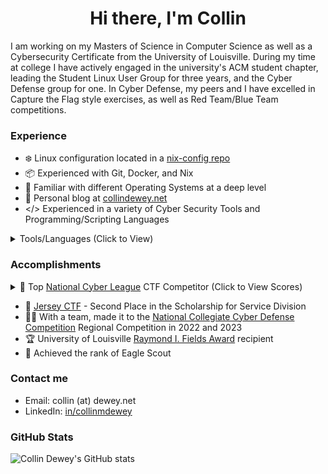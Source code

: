 <h1 align="center">Hi there, I'm Collin</h1>

I am working on my Masters of Science in Computer Science as well as a Cybersecurity Certificate from the University of Louisville.
During my time at college I have actively engaged in the university's ACM student chapter, leading the Student Linux User Group for three years, and the Cyber Defense group for one.
In Cyber Defense, my peers and I have excelled in Capture the Flag style exercises, as well as Red Team/Blue Team competitions.

### Experience
- ❄️ Linux configuration located in a [nix-config repo](https://github.com/CollinDewey/nix-config)
- 📦 Experienced with Git, Docker, and Nix
- 🐧 Familiar with different Operating Systems at a deep level
- 📖 Personal blog at [collindewey.net](https://collindewey.net/)
- </> Experienced in a variety of Cyber Security Tools and Programming/Scripting Languages
<details><summary>Tools/Languages (Click to View)</summary>

  - Programming: C, C++, Java, Python 3, Javascript, SQL
  - Scripting: Bash/Zsh, Powershell, Lua
  - Formatting: HTML, CSS, Markdown
  - Packaging: Docker, Nix
  - Linux: NixOS, Kali, Ubuntu/Debian, Arch, RHEL/CentOS/Fedora, SystemD
  - Source Control: Git, GitHub, GitHub Actions
  - Cybersecurity: Digital Forensics, Network Packet Analysis (Wireshark), hashcat, Burp Suite, etc.
</details>


### Accomplishments

<details>
  <summary>🏅 Top <a href="https://cyberskyline.com/events/ncl/info">National Cyber League</a> CTF Competitor (Click to View Scores)</summary>
  <ul>
    <b>Individual:</b>
    <li>3<sup>rd</sup> / 602 - Spring 2025 (Experienced Division)</li>
    <li>15<sup>th</sup> / 691 - <a href="https://cyberskyline.com/report/FKN90NBBE9V7">Fall 2024</a> (Experienced Division)</li>
    <li>7<sup>th</sup> / 7406 - <a href="https://cyberskyline.com/report/A3P98W8NBN5G">Spring 2024</a></li>
    <li>17<sup>th</sup> / 7879 - <a href="https://cyberskyline.com/report/X61A1YJP1AXG">Fall 2023</a></li>
    <li>24<sup>th</sup> / 6675 - <a href="https://cyberskyline.com/report/FHXANT5RYA63">Fall 2022</a></li>
    <li>91<sup>st</sup> / 6480 - <a href="https://cyberskyline.com/report/PJ8CXA11K9DX">Fall 2021</a></li>
  </ul>
  <ul>
    <b>Team:</b>
    <li>12<sup>th</sup> / 532 - <a href="https://cyberskyline.com/report/7HNVVVPFXCQ8">Fall 2024</a> (Experienced Division)</li>
    <li>11<sup>th</sup> / 4672 - <a href="https://cyberskyline.com/report/48E67EVGQT6C">Fall 2023</a></li>
  </ul>
</details>

- 🎩 [Jersey CTF](https://jerseyctf.com/) - Second Place in the Scholarship for Service Division
- 👨‍💻 With a team, made it to the [National Collegiate Cyber Defense Competition](https://www.nationalccdc.org/) Regional Competition in 2022 and 2023
- 🏆 University of Louisville [Raymond I. Fields Award](https://web.archive.org/web/20230522163630/https://engineering.louisville.edu/about/ourstudents/honorsawards/) recipient
- 🦅 Achieved the rank of Eagle Scout

### Contact me
- Email: collin (at) dewey.net
- LinkedIn: [in/collinmdewey](https://www.linkedin.com/in/collinmdewey/)


### GitHub Stats

![Collin Dewey's GitHub stats](https://github-readme-stats.vercel.app/api?username=CollinDewey&show_icons=true&theme=transparent)
